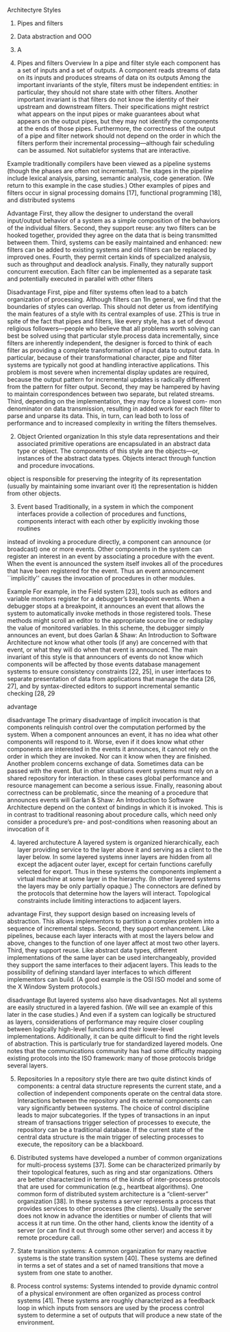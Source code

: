 Architectyre Styles

1. Pipes and filters
2. Data abstraction and OOO
3. A

1. Pipes and filters
Overview
In a pipe and filter style each component has a set of inputs and a set of outputs. A component reads streams of data on its inputs and produces streams of data on its outputs
Among the important invariants of the style, filters must be independent entities: in particular, they should not share state with other filters. Another important invariant is that filters do not know the identity of their upstream and downstream filters. Their specifications might restrict what appears on the input pipes or make guarantees about what appears on the output pipes, but they may not identify the components at the ends of those pipes. Furthermore, the correctness of the output of a pipe and filter network should not depend on the order in which the filters perform their incremental processing—although fair scheduling can be assumed.
Not suitablefor systems that are interactive.

Example
traditionally compilers have been viewed as a pipeline systems (though the phases are often not incremental). The stages in the pipeline include lexical analysis, parsing, semantic analysis, code generation. (We return to this example in the case studies.) Other examples of pipes and filters occur in signal processing domains [17], functional programming [18], and distributed systems

Advantage
First, they allow the designer to understand the overall input/output behavior of a system as a simple composition of the behaviors of the individual filters. Second, they support reuse: any two filters can be hooked together, provided they agree on the data that is being transmitted between them. Third, systems can be easily maintained and enhanced: new filters can be added to existing systems and old filters can be replaced by improved ones. Fourth, they permit certain kinds of specialized analysis, such as throughput and deadlock analysis. Finally, they naturally support concurrent execution. Each filter can be implemented as a separate task and potentially executed in parallel with other filters

Disadvantage
First, pipe and filter systems often lead to a batch organization of processing. Although filters can
1In general, we find that the boundaries of styles can overlap. This should not deter us from identifying the main features of a style with its central examples of use.
2This is true in spite of the fact that pipes and filters, like every style, has a set of devout religious followers—people who believe that all problems worth solving can best be solved using that particular style.process data incrementally, since filters are inherently independent, the designer is forced to think of each filter as providing a complete transformation of input data to output data. In particular, because of their transformational character, pipe and filter systems are typically not good at handling interactive applications. This problem is most severe when incremental display updates are required, because the output pattern for incremental updates is radically different from the pattern for filter output. Second, they may be hampered by having to maintain correspondences between two separate, but related streams. Third, depending on the implementation, they may force a lowest com-
mon denominator on data transmission, resulting in added work for each filter to parse and unparse its data. This, in turn, can lead both to loss of performance and to increased complexity in writing the filters themselves.

2. Object Oriented organization
In this style data representations and their associated primitive operations are encapsulated in an abstract data type or object. The components of this style are the objects—or, instances of the abstract data types. Objects interact through function and procedure invocations.

object is responsible for preserving the integrity of its representation (usually by maintaining some invariant over it)
the representation is hidden from other objects.

3. Event based
Traditionally, in a system in which the component interfaces provide a collection of procedures and functions, components interact with each other by explicitly invoking those routines

instead of invoking a procedure directly, a component can announce (or broadcast) one or more events. Other components in the system can register an interest in an event by associating a procedure with the event. When the event is announced the system itself invokes all of the procedures that have been registered for the event. Thus an event announcement ``implicitly'' causes the invocation of procedures in other modules.

Example
For example, in the Field system [23], tools such as editors and variable monitors register for a debugger’s breakpoint events. When a debugger stops at a breakpoint, it announces an event that allows the system to automatically invoke methods in those registered tools. These methods might scroll an editor to the appropriate source line or redisplay the value of monitored variables. In this scheme, the debugger simply announces an event, but does
Garlan & Shaw: An Introduction to Software Architecture 
not know what other tools (if any) are concerned with that event, or what they will do when that event is announced.
The main invariant of this style is that announcers of events do not know which components will be affected by those events
database management systems to ensure consistency constraints [22, 25], in user interfaces to separate presentation of data from applications that manage the data [26, 27], and by syntax-directed editors to support incremental semantic checking [28, 29

advantage

disadvantage
The primary disadvantage of implicit invocation is that components relinquish control over the computation performed by the system. When a component announces an event, it has no idea what other components will respond to it. Worse, even if it does know what other components are interested in the events it announces, it cannot rely on the order in which they are invoked. Nor can it know when they are finished. Another problem concerns exchange of data. Sometimes data can be passed with the event. But in other situations event systems must rely on a shared repository for interaction. In these cases global performance and resource management can become a serious issue. Finally, reasoning about correctness can be problematic, since the meaning of a procedure that announces events will
Garlan & Shaw: An Introduction to Software Architecture depend on the context of bindings in which it is invoked. This is in contrast to traditional reasoning about procedure calls, which need only consider a procedure’s pre- and post-conditions when reasoning about an invocation of it


4. layered archutecture
A layered system is organized hierarchically, each layer providing service to the layer above it and serving as a client to the layer below. In some layered systems inner layers are hidden from all except the adjacent outer layer, except for certain functions carefully selected for export. Thus in these systems the components implement a virtual machine at some layer in the hierarchy. (In other layered systems the layers may be only partially opaque.) The connectors are defined by the protocols that determine how the layers will interact. Topological constraints include limiting interactions to adjacent layers.

advantage
First, they support design based on increasing levels of abstraction. This allows implementors to partition a complex problem into a sequence of incremental steps. Second, they support enhancement. Like pipelines, because each layer interacts with at most the layers below and above, changes to the function of one layer affect at most two other layers. Third, they support reuse. Like abstract data types, different implementations of the same layer can be used interchangeably, provided they support the same interfaces to their adjacent layers. This leads to the possibility of defining standard layer interfaces to which different implementors can build. (A good example is the OSI ISO model and some of the X Window System protocols.)

disadvantage
But layered systems also have disadvantages. Not all systems are easily structured in a layered fashion. (We will see an example of this later in the case studies.) And even if a system can logically be structured as layers, considerations of performance may require closer coupling between logically high-level functions and their lower-level implementations. Additionally, it can be quite difficult to find the right levels of abstraction. This is particularly true for standardized layered models. One notes that the communications community has had some difficulty mapping existing protocols into the ISO framework: many of those protocols bridge several layers.




5. Repositories
In a repository style there are two quite distinct kinds of components: a central data structure represents the current state, and a collection of independent components operate on the central data store. Interactions between the repository and its external components can vary significantly between systems.
The choice of control discipline leads to major subcategories. If the types of transactions in an input stream of transactions trigger selection of processes to execute, the repository can be a traditional database. If the current state of the central data structure is the main trigger of selecting processes to execute, the repository can be a blackboard.

6. Distributed systems have developed a number of common organizations for multi-process systems [37]. Some can be characterized primarily by their topological features, such as ring and star organizations. Others are better characterized in terms of the kinds of inter-process protocols that are used for communication (e.g., heartbeat algorithms).
One common form of distributed system architecture is a “client-server” organization [38]. In these systems a server represents a process that provides services to other processes (the clients). Usually the server does not know in advance the identities or number of clients that will access it at run time. On the other hand, clients know the identity of a server (or can find it out through some other server) and access it by remote procedure call.

7. State transition systems: A common organization for many reactive systems is the state transition system [40]. These systems are defined in terms a set of states and a set of named transitions that move a system from one state to another.

8. Process control systems: Systems intended to provide dynamic control of a physical environment are often organized as process control systems [41]. These systems are roughly characterized as a feedback loop in which inputs from sensors are used by the process control system to determine a set of outputs that will produce a new state of the environment.
